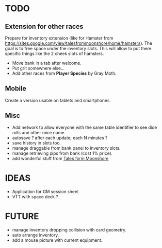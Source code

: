# TODO

## Extension for other races
Prepare for inventory extension (like for Hamster from https://sites.google.com/view/talesfrommoonshore/home/hamsters). The goal is to free space under the inventory slots. This will allow to put there specific things like the 2 cheek slots of hamsters.
- Move bank in a tab after welcome.
- Put grit somewhere else...
- Add other races from **Player Species** by Gray Moth.

## Mobile
Create a version usable on tablets and smartphones.

## Misc
- Add network to allow everyone with the same table identifier to see dice rolls and other mice name.
- autosave ? after each update; each N minutes ?
- save history in slots too.
- manage draggable from bank panel to inventory slots.
- manage retrieving pips from bank (cost 1% price).
- add wonderful stuff from [Tales form Moonshore](https://sites.google.com/view/talesfrommoonshore/home)

# IDEAS
- Application for GM session sheet
- VTT with space deck ?

# FUTURE
- manage inventory dropping collision with card geometry.
- auto arrange inventory.
- add a mouse picture with current equipment.
